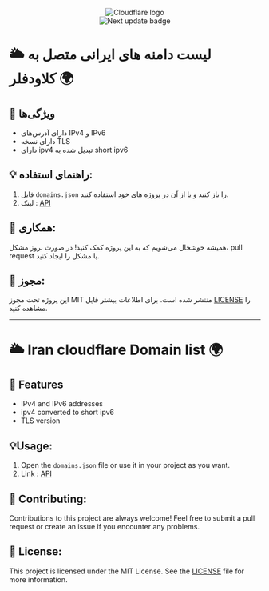 <p align="center"> <img src="https://img.shields.io/badge/-Cloudflare-f38020?style=flat-square&logo=Cloudflare&logoColor=white" alt="Cloudflare logo"><br> <img src="https://img.shields.io/badge/next%20update-190%20%E2%98%85-lightgrey?style=for-the-badge&color=yellow&logo=star" alt="Next update badge"> </p>

# 🌥️ لیست دامنه های ایرانی متصل به کلاودفلر 🌍

## 🌟 ویژگی‌ها

*  دارای آدرس‌های IPv4 و IPv6
*  دارای نسخه TLS
*  دارای ipv4 تبدیل شده به short ipv6

## 💡 راهنمای استفاده:
1. فایل `domains.json` را باز کنید و یا از آن در پروژه های خود استفاده کنید.
2. لینک : [API](https://raw.githubusercontent.com/hossein-mohseni/CF-Web/main/domains.json)

## 🤝 همکاری:
همیشه خوشحال می‌شویم که به این پروژه کمک کنید! در صورت بروز مشکل، pull request یا مشکل را ایجاد کنید.

## 📃 مجوز:
این پروژه تحت مجوز MIT منتشر شده است. برای اطلاعات بیشتر فایل [LICENSE](https://github.com/hossein-mohseni/CF-Web/blob/main/LICENSE) را مشاهده کنید.





------------------------------------------------------------------------



# 🌥️ Iran cloudflare Domain list 🌍

## 🌟 Features

*  IPv4 and IPv6 addresses
*  ipv4 converted to short ipv6
*  TLS version

## 💡Usage:

1. Open the `domains.json` file or use it in your project as you want.
2. Link : [API](https://raw.githubusercontent.com/hossein-mohseni/CF-Web/main/domains.json)

## 🤝 Contributing:
Contributions to this project are always welcome! Feel free to submit a pull request or create an issue if you encounter any problems.

## 📃 License:
This project is licensed under the MIT License. See the [LICENSE](https://github.com/hossein-mohseni/CF-Web/blob/main/LICENSE) file for more information.

